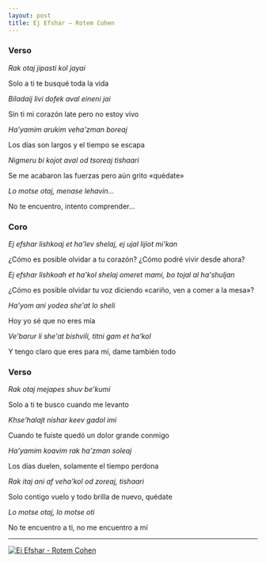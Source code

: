 ```yaml
---
layout: post
title: Ej Efshar – Rotem Cohen
---
```


### Verso

*Rak otaj jipasti kol jayai*

Solo a ti te busqué toda la vida

*Biladaij livi dofek aval eineni jai*

Sin ti mi corazón late pero no estoy vivo

<!--more-->

*Ha'yamim arukim veha'zman boreaj*

Los días son largos y el tiempo se escapa

*Nigmeru bi kojot aval od tsoreaj tishaari*

Se me acabaron las fuerzas pero aún grito «quédate»

*Lo motse otaj, menase lehavin...*

No te encuentro, intento comprender...

### Coro

*Ej efshar lishkoaj et ha'lev shelaj, ej ujal lijiot mi'kan*

¿Cómo es posible olvidar a tu corazón? ¿Cómo podré vivir desde ahora?

*Ej efshar lishkoah et ha'kol shelaj omeret mami, bo tojal al ha'shuljan*

¿Cómo es posible olvidar tu voz diciendo «cariño, ven a comer a la mesa»?

*Ha'yom ani yodea she'at lo sheli*

Hoy yo sé que no eres mía

*Ve'barur li she'at bishvili, titni gam et ha'kol*

Y tengo claro que eres para mí, dame también todo

### Verso

*Rak otaj mejapes shuv be'kumi*

Solo a ti te busco cuando me levanto

*Khse'halajt nishar keev gadol imi*

Cuando te fuiste quedó un dolor grande conmigo

*Ha'yamim koavim rak ha'zman soleaj*

Los días duelen, solamente el tiempo perdona

*Rak itaj ani af veha'kol od zoreaj, tishaari*

Solo contigo vuelo y todo brilla de nuevo, quédate

*Lo motse otaj, lo motse oti*

No te encuentro a ti, no me encuentro a mí

---

[![Ej Efshar - Rotem Cohen](http://176.31.116.132/~admin/songs/Yam/RotemCohen/LoDimyanti.jpg)](http://www.disi.co.il/9999_%D7%A8%D7%95%D7%AA%D7%9D-%D7%9B%D7%94%D7%9F---%D7%90%D7%99%D7%9A-%D7%90%D7%A4%D7%A9%D7%A8)
